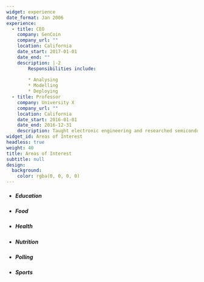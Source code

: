 ```yaml
---
widget: experience
date_format: Jan 2006
experience:
  - title: CEO
    company: GenCoin
    company_url: ""
    location: California
    date_start: 2017-01-01
    date_end: ""
    description: |-2
        Responsibilities include:
        
        * Analysing
        * Modelling
        * Deploying
  - title: Professor
    company: University X
    company_url: ""
    location: California
    date_start: 2016-01-01
    date_end: 2016-12-31
    description: Taught electronic engineering and researched semiconductor physics.
widget_id: Areas of Interest
headless: true
weight: 40
title: Areas of Interest
subtitle: null
design:
  background:
    color: rgba(0, 0, 0, 0)
---
```

* ##### Education
* ##### Food
* ##### Health
* ##### Nutrition
* ##### Polling
* ##### Sports